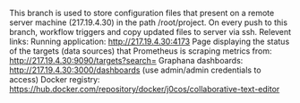 This branch is used to store configuration files that present on a remote server machine (217.19.4.30) in the path /root/project. 
On every push to this branch, workflow triggers and copy updated files to server via ssh.
Relevent links:
Running application: http://217.19.4.30:4173
Page displaying the status of the targets (data sources) that Prometheus is scraping metrics from: http://217.19.4.30:9090/targets?search=
Graphana dashboards: http://217.19.4.30:3000/dashboards (use admin/admin credentials to access)
Docker registry: https://hub.docker.com/repository/docker/j0cos/collaborative-text-editor

